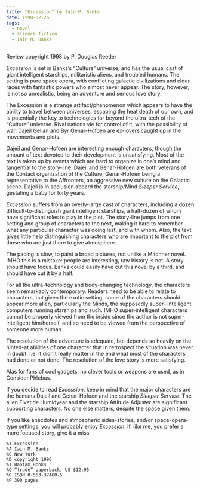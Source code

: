 ```yaml
---
title: “Excession” by Iain M. Banks
date: 1998-02-26
tags:
  - novel
  - science fiction
  - Iain M. Banks
---
```


Review copyright 1998 by P. Douglas Reeder

_Excession_ is set in Banks’s “Culture” universe, and has the usual cast of giant intelligent starships, militaristic aliens, and troubled humans. The setting is pure space opera, with conflicting galactic civilizations and elder races with fantastic powers who almost never appear. The story, however, is not so unrealistic, being an adventure and serious love story.

The Excession is a strange artifact/phenomenon which appears to have the ability to travel between universes, escaping the heat death of our own, and is potentially the key to technologies far beyond the ultra-tech of the “Culture” universe. Rival nations vie for control of it, with the possibility of war. Dajeil Gelian and Byr Genar-Hofoen are ex-lovers caught up in the movements and plots.

Dajeil and Genar-Hofoen are interesting enough characters, though the amount of text devoted to their development is unsatisfying. Most of the text is taken up by events which are hard to organize in one’s mind and tangential to the story-line. Dajeil and Genar-Hofoen are both veterans of the Contact organization of the Culture, Genar-Hofoen being a representative to the Affronters, an aggressive new culture on the Galactic scene. Dajeil is in seclusion aboard the starship/Mind _Sleeper Service_, gestating a baby for forty years.

_Excession_ suffers from an overly-large cast of characters, including a dozen difficult-to-distinguish giant intelligent starships, a half-dozen of whom have significant roles to play in the plot. The story-line jumps from one setting and group of characters to the next, making it hard to remember what any particular character was doing last, and with whom. Also, the text gives little help distinguishing characters who are important to the plot from those who are just there to give atmosphere.

The pacing is slow, to paint a broad pictures, not unlike a Mitchner novel. IMHO this is a mistake: people are interesting, raw history is not. A story should have focus. Banks could easily have cut this novel by a third, and should have cut it by a half.

For all the ultra-technology and body-changing technology, the characters seem remarkably contemporary. Readers need to be able to relate to characters, but given the exotic setting, some of the characters should appear more alien, particularly the Minds, the supposedly super- intelligent computers running starships and such. IMHO super-intelligent characters cannot be properly viewed from the inside since the author is not super-intelligent him/herself, and so need to be viewed from the perspective of someone more human.

The resolution of the adventure is adequate, but depends so heavily on the hinted-at abilities of one character that in retrospect the situation was never in doubt. I.e. it didn’t really matter in the end what most of the characters had done or not done. The resolution of the love story is more satisfying.

Alas for fans of cool gadgets, no clever tools or weapons are used, as in Consider Phlebas.

If you decide to read _Excession_, keep in mind that the major characters are the humans Dajeil and Genar-Hofoen and the starship _Sleeper Service_. The alien Fivetide Humidyear and the starship Attitude Adjuster are significant supporting characters. No one else matters, despite the space given them.

If you like anecdotes and atmospheric sides-stories, and/or space-opera- type settings, you will probably enjoy _Excession_. If, like me, you prefer a more focused story, give it a miss.

```
%T Excession
%A Iain M. Banks
%C New York
%D copyright 1996
%I Bantam Books
%O “trade” paperback, US $12.95
%G ISBN 0-553-37460-5
%P 390 pages
```
